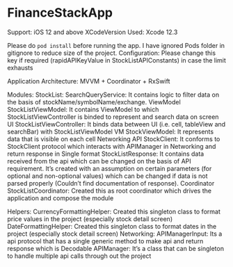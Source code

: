 # FinanceStackApp
Support: iOS 12 and above
XCodeVersion Used: Xcode 12.3

Please do `pod install` before running the app. I have ignored Pods folder in gitignore to reduce size of the project.
Configuration: Please change this key if required (rapidAPIKeyValue in StockListAPIConstants) in case the limit exhausts

Application Architecture: MVVM + Coordinator + RxSwift

Modules:
    StockList:
        SearchQueryService: It contains logic to filter data on the basis of stockName/symbolName/exchange.
        ViewModel
            StockListViewModel: It contains ViewModel to which StockListViewController is binded to represent and search data on screen
        UI
            StockListViewController: It binds data between UI (i.e. cell, tableView and searchBar) with StockListViewModel
        VM
            StockViewModel: It represents data that is visible on each cell
Networking
        API
            StockClient: It conforms to StockClient protocol which interacts with APIManager in Networking and return response in Single format
            StockListResponse: It contains data received from the api which can be changed on the basis of API requirement. It’s created with an assumption on certain parameters (for optional and non-optional values) which can be changed if data is not parsed properly (Couldn’t find documentation of response).
        Coordinator
            StockListCoordinator: Created this as root coordinator which drives the application and compose the module

Helpers:
        CurrencyFormattingHelper: Created this singleton class to format price values in the project (especially stock detail screen)
        DateFormattingHelper: Created this singleton class to format dates in the project (especially stock detail screen)
Networking:
        APIManagerInput: Its a api protocol that has a single generic method to make api and return response which is Decodable
        APIManager: It’s a class that can be singleton to handle multiple api calls through out the project
